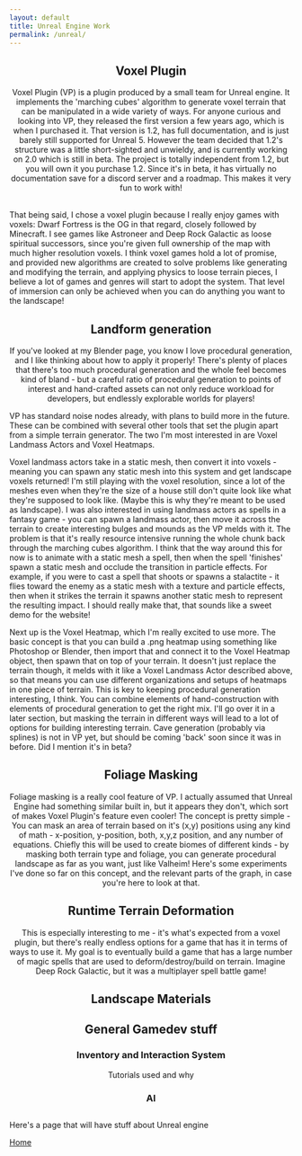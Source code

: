 ```yaml
---
layout: default
title: Unreal Engine Work
permalink: /unreal/
---
```


<h2 style="text-align:center;">Voxel Plugin  </h2>
<p style="text-align:center;">Voxel Plugin (VP) is a plugin produced by a small team for Unreal engine. It implements the 'marching cubes' algorithm to generate voxel terrain that can be manipulated in a wide variety of ways. For anyone curious and looking into VP, they released the first version a few years ago, which is when I purchased it. That version is 1.2, has full documentation, and is just barely still supported for Unreal 5. However the team decided that 1.2's structure was a little short-sighted and unwieldy, and is currently working on 2.0 which is still in beta. The project is totally independent from 1.2, but you will own it you purchase 1.2. Since it's in beta, it has virtually no documentation save for a discord server and a roadmap. This makes it very fun to work with!  <br><br>

That being said, I chose a voxel plugin because I really enjoy games with voxels: Dwarf Fortress is the OG in that regard, closely followed by Minecraft. I see games like Astroneer and Deep Rock Galactic as loose spiritual successors, since you're given full ownership of the map with much higher resolution voxels. I think voxel games hold a lot of promise, and provided new algorithms are created to solve problems like generating and modifying the terrain, and applying physics to loose terrain pieces, I believe a lot of games and genres will start to adopt the system. That level of immersion can only be achieved when you can do anything you want to the landscape!  <br>  </p>



<h2 style="text-align:center;">Landform generation  </h2>
<p style="text-align:center;">If you've looked at my Blender page, you know I love procedural generation, and I like thinking about how to apply it properly! There's plenty of places that there's too much procedural generation and the whole feel becomes kind of bland - but a careful ratio of procedural generation to points of interest and hand-crafted assets can not only reduce workload for developers, but endlessly explorable worlds for players!  <br>

VP has standard noise nodes already, with plans to build more in the future. These can be combined with several other tools that set the plugin apart from a simple terrain generator. The two I'm most interested in are Voxel Landmass Actors and Voxel Heatmaps.  <br>

Voxel landmass actors take in a static mesh, then convert it into voxels - meaning you can spawn any static mesh into this system and get landscape voxels returned! I'm still playing with the voxel resolution, since a lot of the meshes even when they're the size of a house still don't quite look like what they're supposed to look like. (Maybe this is why they're meant to be used as landscape). I was also interested in using landmass actors as spells in a fantasy game - you can spawn a landmass actor, then move it across the terrain to create interesting bulges and mounds as the VP melds with it. The problem is that it's really resource intensive running the whole chunk back through the marching cubes algorithm. I think that the way around this for now is to animate with a static mesh a spell, then when the spell 'finishes' spawn a static mesh and occlude the transition in particle effects. For example, if you were to cast a spell that shoots or spawns a stalactite - it flies toward the enemy as a static mesh with a texture and particle effects, then when it strikes the terrain it spawns another static mesh to represent the resulting impact. I should really make that, that sounds like a sweet demo for the website!  <br>

Next up is the Voxel Heatmap, which I'm really excited to use more. The basic concept is that you can build a .png heatmap using something like Photoshop or Blender, then import that and connect it to the Voxel Heatmap object, then spawn that on top of your terrain. It doesn't just replace the terrain though, it melds with it like a Voxel Landmass Actor described above, so that means you can use different organizations and setups of heatmaps in one piece of terrain. This is key to keeping procedural generation interesting, I think. You can combine elements of hand-construction with elements of procedural generation to get the right mix. I'll go over it in a later section, but masking the terrain in different ways will lead to a lot of options for building interesting terrain. Cave generation (probably via splines) is not in VP yet, but should be coming 'back' soon since it was in before. Did I mention it's in beta?  <br>  </p>

<h2 style="text-align:center;">Foliage Masking  </h2>
<p style="text-align:center;">Foliage masking is a really cool feature of VP. I actually assumed that Unreal Engine had something similar built in, but it appears they don't, which sort of makes Voxel Plugin's feature even cooler! The concept is pretty simple - You can mask an area of terrain based on it's (x,y) positions using any kind of math - x-position, y-position, both, x,y,z position, and any number of equations. Chiefly this will be used to create biomes of different kinds - by masking both terrain type and foliage, you can generate procedural landscape as far as you want, just like Valheim! Here's some experiments I've done so far on this concept, and the relevant parts of the graph, in case you're here to look at that.  <br>  </p>

<h2 style="text-align:center;">Runtime Terrain Deformation  </h2>
<p style="text-align:center;">This is especially interesting to me - it's what's expected from a voxel plugin, but there's really endless options for a game that has it in terms of ways to use it. My goal is to eventually build a game that has a large number of magic spells that are used to deform/destroy/build on terrain. Imagine Deep Rock Galactic, but it was a multiplayer spell battle game!  <br>   </p>

<h2 style="text-align:center;">Landscape Materials  </h2>
<p style="text-align:center;">  </p>

<h2 style="text-align:center;">General Gamedev stuff  </h2>

<h3 style="text-align:center;">Inventory and Interaction System  </h3>
<p style="text-align:center;">Tutorials used and why  </p>

<h3 style="text-align:center;">AI  </h3>
<p style="text-align:center;">  </p>

<h3 style="text-align:center;">  </h3>
<p style="text-align:center;">  </p>



<h2 style="text-align:center;">  </h2>
<p style="text-align:center;">  </p>

Here's a page that will have stuff about Unreal engine  

[Home](https://bart-olson.github.io/Portfolio/)